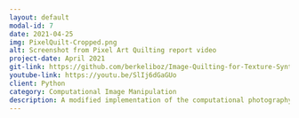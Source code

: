 ```yaml
---
layout: default
modal-id: 7
date: 2021-04-25
img: PixelQuilt-Cropped.png
alt: Screenshot from Pixel Art Quilting report video
project-date: April 2021
git-link: https://github.com/berkeliboz/Image-Quilting-for-Texture-Synthesis-and-Transfer
youtube-link: https://youtu.be/SlIj6dGaGUo
client: Python
category: Computational Image Manipulation
description: A modified implementation of the computational photography paper *Image Quilting for Texture Synthesis and Transfer*, this project was created to test an alternative to tilemaps for stochastic texture fields. By randomly generating unique texture paths Pixel Quilting can produce non-repeating textures of arbitrary size from a single 64x64 texture sample in near realtime. Check out the video for more details!
---
```

